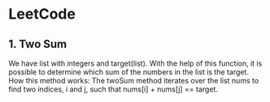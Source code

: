 # LeetCode

## 1. Two Sum
We have list with integers and target(list).
With the help of this function, it is possible to determine which sum of the numbers in the list is the target.
How this method works:
The twoSum method iterates over the list nums to find two indices, i and j, such that nums[i] + nums[j] == target.